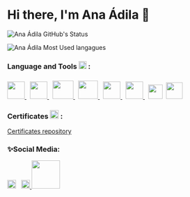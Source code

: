 # Hi there, I'm Ana Ádila 👋

![Ana Ádila GitHub's Status](https://github-readme-stats.vercel.app/api?username=anaadila&show_icons=true&title_color=31cc99&icon_color=31cc99&text_color=bfbfbf&bg_color=151515)

![Ana Ádila Most Used langagues](https://github-readme-stats.vercel.app/api/top-langs/?username=anaadila&layout=compact&show_icons=true&title_color=31cc99&icon_color=79ff97&text_color=9f9f9f&bg_color=151515&langs_count=10)

### Language and Tools <img src="https://i.giphy.com/media/WFZvB7VIXBgiz3oDXE/giphy.webp" width="18px"> :
<h3></h3>
<a href="https://www.java.com/pt-BR/" target="_blank"> <img src="https://cdn.iconscout.com/icon/free/png-512/java-43-569305.png" width = "40"/> </a>&nbsp;
<a href="https://www.python.org/"> <img src="https://cdn.icon-icons.com/icons2/1508/PNG/512/python_104451.png" width = "40"/> </a>&nbsp;
<a href="https://www.selenium.dev/"> <img src="https://www.drupal.org/files/styles/grid-3-2x/public/images/big-logo.png?itok=0nhPkZpp" width = "48" height = "42"/> </a>&nbsp;
<a href="https://cucumber.io/"> <img src="https://avatars2.githubusercontent.com/u/320565?s=400&amp;v=4" width = "45" height = "42"/> </a>&nbsp;
<a href="https://git-scm.com/"> <img src="https://upload.wikimedia.org/wikipedia/commons/thumb/3/3f/Git_icon.svg/1024px-Git_icon.svg.png" width = "40"/> </a>&nbsp;
<a href="https://www.learn-html.org/"> <img src="https://cdn.icon-icons.com/icons2/2107/PNG/512/file_type_html_icon_130541.png" width = "40"/> </a>&nbsp;
<a href="https://developer.mozilla.org/pt-BR/docs/Web/CSS"> <img src="https://upload.wikimedia.org/wikipedia/commons/thumb/d/d5/CSS3_logo_and_wordmark.svg/1452px-CSS3_logo_and_wordmark.svg.png" width = "33"/></a>&nbsp;
<a href="https://www.javascript.com/"> <img src="https://cdn.iconscout.com/icon/free/png-512/javascript-2752148-2284965.png" width = "38"/></a>&nbsp;

<br>

### Certificates <img src="https://freeiconshop.com/wp-content/uploads/edd/certificate-flat.png" width="20px"> :
<a href="https://github.com/anaadila/certificates">Certificates repository</a>
<h3></h3>


### ✨Social Media:
<a href="https://mail.google.com/mail/u/0/?fs=1&to=anaadilacc@gmail.com&tf=cm"> <img src="https://upload.wikimedia.org/wikipedia/commons/4/4e/Gmail_Icon.png" width = "20"/></a> &nbsp;
<a href="https://www.linkedin.com/in/ana-adila-colares-costa/"> <img src="https://expertdigital.net/wp-content/uploads/2018/11/linkedin-logo.png" width = "20" /> </a>
<a href="http://lattes.cnpq.br/4067980836005468"> <img src="https://niteroiemimagens.cinemauff.com.br/wp-content/uploads/2022/10/lattes-logo-01.png" width = "65"/> </a>

